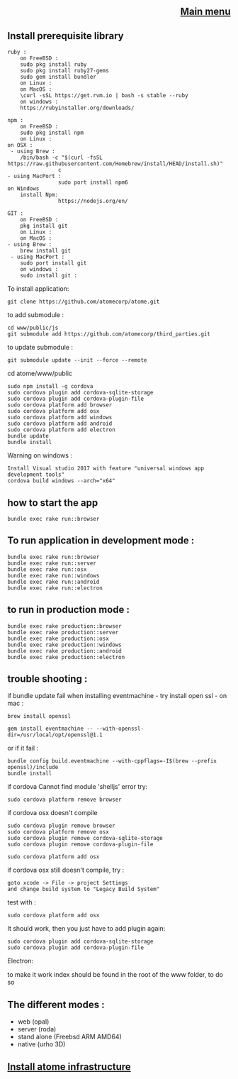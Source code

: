 
<div align="right">

[Main menu](../atome.md)
-
</div>

Install prerequisite library
-


    ruby :
        on FreeBSD : 
		sudo pkg install ruby
		sudo pkg install ruby27-gems
		sudo gem install bundler
        on Linux :
        on MacOS :  
		\curl -sSL https://get.rvm.io | bash -s stable --ruby
        on windows :
		https://rubyinstaller.org/downloads/

    npm :
        on FreeBSD : 
		sudo pkg install npm
        on Linux :
	on OSX :
	 - using Brew :
		/bin/bash -c "$(curl -fsSL https://raw.githubusercontent.com/Homebrew/install/HEAD/install.sh)"
                    c
    - using MacPort :
                    sudo port install npm6
	on Windows	  
		install Npm:
            		https://nodejs.org/en/
	
    GIT :	
     	on FreeBSD : 
		pkg install git
        on Linux :
        on MacOS :  
    - using Brew :
		brew install git
	 - using MacPort :
	    sudo port install git
        on windows :
		sudo install git :

To install application:


    git clone https://github.com/atomecorp/atome.git

to add submodule : 

    cd www/public/js
    git submodule add https://github.com/atomecorp/third_parties.git

to update submodule :

    git submodule update --init --force --remote


cd atome/www/public


    sudo npm install -g cordova
    sudo cordova plugin add cordova-sqlite-storage
    sudo cordova plugin add cordova-plugin-file
    sudo cordova platform add browser
    sudo cordova platform add osx
    sudo cordova platform add windows
    sudo cordova platform add android
    sudo cordova platform add electron
    bundle update
    bundle install

Warning on windows :

    Install Visual studio 2017 with feature "universal windows app development tools"
    cordova build windows --arch="x64"



how to start the app
-

    bundle exec rake run::browser




To run application in development mode :
-

    bundle exec rake run::browser  
    bundle exec rake run::server
    bundle exec rake run::osx
    bundle exec rake run::windows
    bundle exec rake run::android
    bundle exec rake run::electron


to run in production mode :
-

    bundle exec rake production::browser  
    bundle exec rake production::server
    bundle exec rake production::osx
    bundle exec rake production::windows
    bundle exec rake production::android
    bundle exec rake production::electron

trouble shooting :
-

if bundle update fail when installing eventmachine
    - try install open ssl 
    - on mac :  

    brew install openssl

    gem install eventmachine -- --with-openssl-dir=/usr/local/opt/openssl@1.1
or if it fail :

    bundle config build.eventmachine --with-cppflags=-I$(brew --prefix openssl)/include
    bundle install
    

if cordova Cannot find module 'shelljs' error
try:

    sudo cordova platform remove browser

if cordova osx doesn't compile

    sudo cordova plugin remove browser
    sudo cordova platform remove osx
    sudo cordova plugin remove cordova-sqlite-storage
    sudo cordova plugin remove cordova-plugin-file

    sudo cordova platform add osx

if cordova osx still doesn't compile, try :

    goto xcode -> File -> project Settings
    and change build system to "Legacy Build System"

    

test with :

    sudo cordova platform add osx
It should work, then you just have to add plugin again: 

    sudo cordova plugin add cordova-sqlite-storage
    sudo cordova plugin add cordova-plugin-file

Electron:
   
to make it work index should be found in the root of the www folder, to do so 


The different modes :
-

- web (opal)
- server (roda)
- stand alone (Freebsd ARM AMD64)
- native (urho 3D)


[Install atome infrastructure](./atome_server.md)
-
